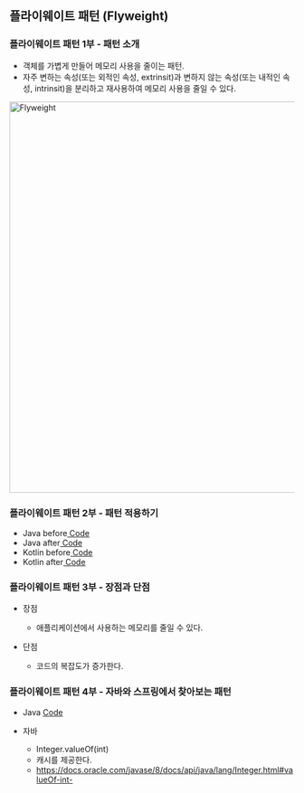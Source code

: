 ## 플라이웨이트 패턴 (Flyweight)

### 플라이웨이트 패턴 1부 - 패턴 소개

- 객체를 가볍게 만들어 메모리 사용을 줄이는 패턴.
- 자주 변하는 속성(또는 외적인 속성, extrinsit)과 변하지 않는 속성(또는 내적인 속성, intrinsit)을 분리하고 재사용하여 메모리 사용을 줄일 수 있다.

<img width="692" alt="Flyweight" src="https://user-images.githubusercontent.com/64997245/187064069-19c936e4-e90d-4977-a1d9-3ce16648b1a1.png">

### 플라이웨이트 패턴 2부 - 패턴 적용하기

- Java before<a href="../../example/src/main/kotlin/com/example/_02_structural_patterns/_11_flyweight/java/_01_before">
  Code</a>
- Java after<a href="../../example/src/main/kotlin/com/example/_02_structural_patterns/_11_flyweight/java/_02_after">
  Code</a>
- Kotlin before<a href="../../example/src/main/kotlin/com/example/_02_structural_patterns/_11_flyweight/kt/_01_before">
  Code</a>
- Kotlin after<a href="../../example/src/main/kotlin/com/example/_02_structural_patterns/_11_flyweight/kt/_02_after">
  Code</a>

### 플라이웨이트 패턴 3부 - 장점과 단점

- 장점
    - 애플리케이션에서 사용하는 메모리를 줄일 수 있다.

- 단점
    - 코드의 복잡도가 증가한다.

### 플라이웨이트 패턴 4부 - 자바와 스프링에서 찾아보는 패턴

- Java <a href="../../example/src/main/kotlin/com/example/_02_structural_patterns/_11_flyweight/java/_03_java">Code</a>

- 자바
    - Integer.valueOf(int)
    - 캐시를 제공한다.
    - https://docs.oracle.com/javase/8/docs/api/java/lang/Integer.html#valueOf-int-

